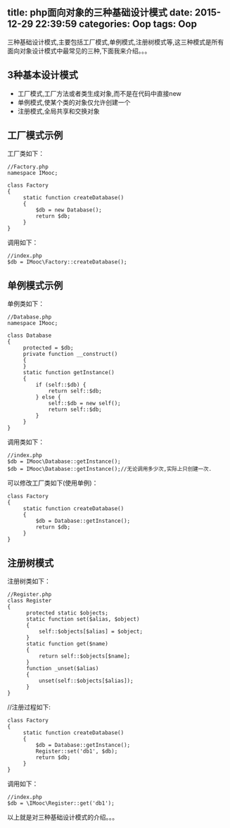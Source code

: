 title: php面向对象的三种基础设计模式
date: 2015-12-29 22:39:59
categories: Oop
tags: Oop
---
三种基础设计模式,主要包括工厂模式,单例模式,注册树模式等,这三种模式是所有面向对象设计模式中最常见的三种,下面我来介绍。。。
<!--more-->
## 3种基本设计模式
- 工厂模式,工厂方法或者类生成对象,而不是在代码中直接new
- 单例模式,使某个类的对象仅允许创建一个
- 注册模式,全局共享和交换对象

## 工厂模式示例
工厂类如下：
```
//Factory.php
namespace IMooc;

class Factory
{
     static function createDatabase()
     {
         $db = new Database();
         return $db;
     }
}
```
调用如下：
```
//index.php
$db = IMooc\Factory::createDatabase();
```

## 单例模式示例
单例类如下：
```
//Database.php
namespace IMooc;

class Database
{
     protected = $db;
     private function __construct()
     {
     }
     static function getInstance()
     {
         if (self::$db) {
             return self::$db;
         } else {
             self::$db = new self();
             return self::$db;
         }
     }
}
```
调用类如下：
```
//index.php
$db = IMooc\Database::getInstance();
$db = IMooc\Database::getInstance();//无论调用多少次,实际上只创建一次.
```
可以修改工厂类如下(使用单例)：
```
class Factory
{
     static function createDatabase()
     {
         $db = Database::getInstance();
         return $db;
     }
}
```

## 注册树模式
注册树类如下：
```
//Register.php
class Register
{
      protected static $objects;
      static function set($alias, $object)
      {
          self::$objects[$alias] = $object;
      }
      static function get($name)
      {
          return self::$objects[$name];
      }
      function _unset($alias)
      {
          unset(self::$objects[$alias]);
      }
}
```
//注册过程如下:
```
class Factory
{
     static function createDatabase()
     {
         $db = Database::getInstance();
         Register::set('db1', $db);
         return $db;
     }
}
```
调用如下：
```
//index.php
$db = \IMooc\Register::get('db1');
```
以上就是对三种基础设计模式的介绍。。。